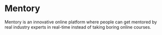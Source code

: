 # Mentory

Mentory is an innovative online platform where people can get mentored by real industry experts in real-time instead of taking boring online courses.

